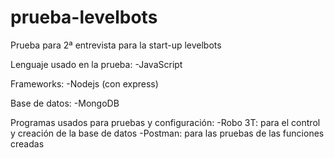 # prueba-levelbots
Prueba para 2ª entrevista para la start-up levelbots

Lenguaje usado en la prueba: 
    -JavaScript

Frameworks:
    -Nodejs (con express)
    
Base de datos:
    -MongoDB
    
Programas usados para pruebas y configuración:
    -Robo 3T: para el control y creación de la base de datos
    -Postman: para las pruebas de las funciones creadas

